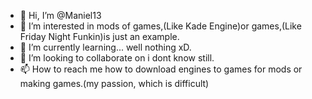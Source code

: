 - 👋 Hi, I’m @Maniel13
- 👀 I’m interested in mods of games,(Like Kade Engine)or games,(Like Friday Night Funkin)is just an example.
- 🌱 I’m currently learning... well nothing xD.
- 💞️ I’m looking to collaborate on i dont know still.
- 📫 How to reach me how to download engines to games for mods or making games.(my passion, which is difficult) 

<!---
Maniel13/Maniel13 is a ✨ special ✨ repository because its `README.md` (this file) appears on your GitHub profile.
You can click the Preview link to take a look at your changes.
Well! Hi.
